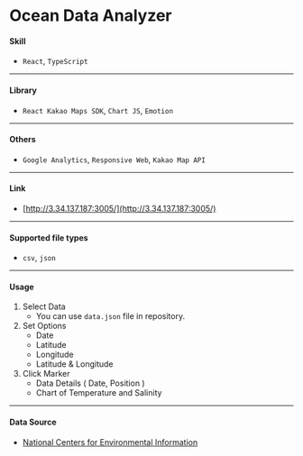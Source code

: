 # Ocean Data Analyzer

#### Skill
- `React`, `TypeScript`
---
#### Library
- `React Kakao Maps SDK`, `Chart JS`, `Emotion`
---
#### Others
- `Google Analytics`, `Responsive Web`, `Kakao Map API`
---
#### Link
- [http://3.34.137.187:3005/](http://3.34.137.187:3005/)
---
#### Supported file types
- `csv`, `json`
---
#### Usage

1. Select Data
    - You can use `data.json` file in repository.
2. Set Options
    - Date
    - Latitude
    - Longitude
    - Latitude & Longitude
3. Click Marker
    - Data Details ( Date, Position )
    - Chart of Temperature and Salinity
---
#### Data Source
- [National Centers for Environmental Information](https://www.ncei.noaa.gov/access/world-ocean-database/datawodgeo.html)